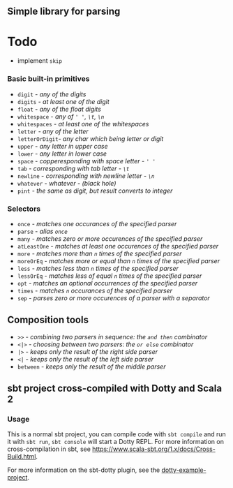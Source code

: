 ## Simple library for parsing

# Todo 
- implement `skip`


### Basic built-in primitives

- `digit` - *any of the digits*
- `digits` - *at least one of the digit*
- `float` - *any of the float digits*
- `whitespace` - *any of `' '`, `\t`, `\n`*
- `whitespaces` - *at least one of the  whitespaces*
- `letter` - *any of the letter*
- `letterOrDigit`- *any char which being letter or digit*
- `upper` - *any letter in upper case*
- `lower` - *any letter in lower case*
- `space` - *copperesponding with space letter - `' '`*
- `tab` - *corresponding with tab letter - `\t`*
- `newline` - *corresponding with newline letter - `\n`*
- `whatever` - *whatever - (black hole)*
- `pint` - *the same as digit, but result converts to integer*


### Selectors

- `once` - *matches one occurances of the specified parser*
- `parse` - *alias `once`*
- `many` - *matches zero or more occurences of the specified parser*
- `atLeastOne` - *matches at least one occurences of the specified parser*
- `more` - *matches more than `n` times of the specified parser*
- `moreOrEq` - *matches more or equal than `n` times of the specified parser*
- `less` - *matches less than `n` times of the specified parser*
- `lessOrEq` - *matches less of equal `n` times of the specified parser*
- `opt` - *matches an optional occurrences of the specified parser*
- `times` - *matches `n` occurances of the specified parser*
- `sep` - *parses zero or more occurences of a parser with a separator*


## Composition tools

- `>>` - *combining two parsers in sequence: the `and then` combinator*
- `<|>` - *choosing between two parsers: the `or else` combinator*
- `|>` - *keeps only the result of the right side parser*
- `<|` - *keeps only the result of the left side parser*
- `between` - *keeps only the result of the middle parser*


## sbt project cross-compiled with Dotty and Scala 2

### Usage

This is a normal sbt project, you can compile code with `sbt compile` and run it
with `sbt run`, `sbt console` will start a Dotty REPL. For more information on
cross-compilation in sbt, see <https://www.scala-sbt.org/1.x/docs/Cross-Build.html>.

For more information on the sbt-dotty plugin, see the
[dotty-example-project](https://github.com/lampepfl/dotty-example-project/blob/master/README.md).
